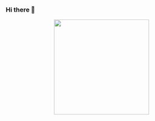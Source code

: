### Hi there 👋

<p align="center">
  <img width="250" src="https://media.giphy.com/media/6pUBXVTai18Iw/giphy.gif">
</p>
<!--
**mehul4795/mehul4795** is a ✨ _special_ ✨ repository because its `README.md` (this file) appears on your GitHub profile.

Here are some ideas to get you started:

- 🔭 I’m currently working on ...
- 🌱 I’m currently learning ...
- 👯 I’m looking to collaborate on ...
- 🤔 I’m looking for help with ...
- 💬 Ask me about ...
- 📫 How to reach me: ...
- 😄 Pronouns: ...
- ⚡ Fun fact: ...
-->
